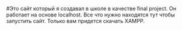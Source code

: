 #Это сайт который я создавал в школе в качестве final project. Он работает на основе localhost. Все что нужно находятся тут чтобы запустить сайт. Только вам придется скачать XAMPP.
